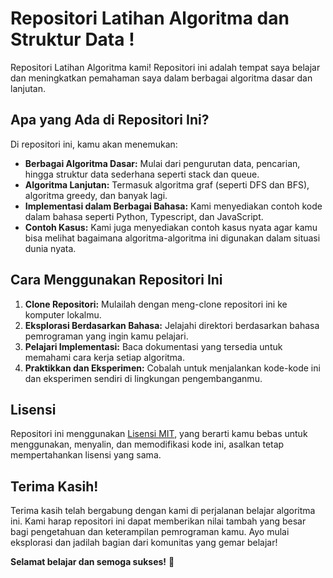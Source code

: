 # Repositori Latihan Algoritma dan Struktur  Data !

Repositori Latihan Algoritma kami! Repositori ini adalah tempat saya belajar dan meningkatkan pemahaman saya dalam berbagai algoritma dasar dan lanjutan.

## Apa yang Ada di Repositori Ini?

Di repositori ini, kamu akan menemukan:
- **Berbagai Algoritma Dasar:** Mulai dari pengurutan data, pencarian, hingga struktur data sederhana seperti stack dan queue.
- **Algoritma Lanjutan:** Termasuk algoritma graf (seperti DFS dan BFS), algoritma greedy, dan banyak lagi.
- **Implementasi dalam Berbagai Bahasa:** Kami menyediakan contoh kode dalam bahasa seperti Python, Typescript, dan JavaScript.
- **Contoh Kasus:** Kami juga menyediakan contoh kasus nyata agar kamu bisa melihat bagaimana algoritma-algoritma ini digunakan dalam situasi dunia nyata.

## Cara Menggunakan Repositori Ini

1. **Clone Repositori:** Mulailah dengan meng-clone repositori ini ke komputer lokalmu.
2. **Eksplorasi Berdasarkan Bahasa:** Jelajahi direktori berdasarkan bahasa pemrograman yang ingin kamu pelajari.
3. **Pelajari Implementasi:** Baca dokumentasi yang tersedia untuk memahami cara kerja setiap algoritma.
4. **Praktikkan dan Eksperimen:** Cobalah untuk menjalankan kode-kode ini dan eksperimen sendiri di lingkungan pengembanganmu.

## Lisensi

Repositori ini menggunakan [Lisensi MIT](https://opensource.org/licenses/MIT), yang berarti kamu bebas untuk menggunakan, menyalin, dan memodifikasi kode ini, asalkan tetap mempertahankan lisensi yang sama.

## Terima Kasih!

Terima kasih telah bergabung dengan kami di perjalanan belajar algoritma ini. Kami harap repositori ini dapat memberikan nilai tambah yang besar bagi pengetahuan dan keterampilan pemrograman kamu. Ayo mulai eksplorasi dan jadilah bagian dari komunitas yang gemar belajar!

**Selamat belajar dan semoga sukses!** 🚀
